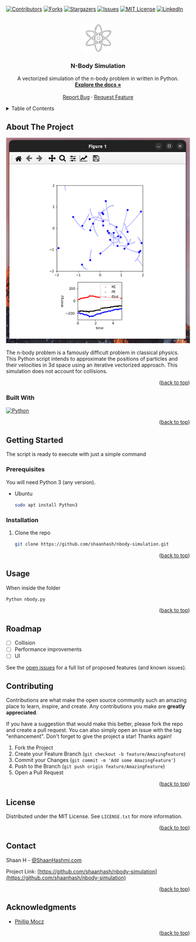 <!-- Improved compatibility of back to top link: See: https://github.com/othneildrew/Best-README-Template/pull/73 -->
<a name="readme-top"></a>
<!--
*** Thanks for checking out the Best-README-Template. If you have a suggestion
*** that would make this better, please fork the repo and create a pull request
*** or simply open an issue with the tag "enhancement".
*** Don't forget to give the project a star!
*** Thanks again! Now go create something AMAZING! :D
-->



<!-- PROJECT SHIELDS -->
<!--
*** I'm using markdown "reference style" links for readability.
*** Reference links are enclosed in brackets [ ] instead of parentheses ( ).
*** See the bottom of this document for the declaration of the reference variables
*** for contributors-url, forks-url, etc. This is an optional, concise syntax you may use.
*** https://www.markdownguide.org/basic-syntax/#reference-style-links
-->
[![Contributors][contributors-shield]][contributors-url]
[![Forks][forks-shield]][forks-url]
[![Stargazers][stars-shield]][stars-url]
[![Issues][issues-shield]][issues-url]
[![MIT License][license-shield]][license-url]
[![LinkedIn][linkedin-shield]][linkedin-url]



<!-- PROJECT LOGO -->
<br />
<div align="center">
  <a href="https://github.com/shaanhash/nbody-simulation">
    <img src="logo.png" alt="Logo" width="80" height="80">
  </a>

<h3 align="center">N-Body Simulation</h3>

  <p align="center">
    A vectorized simulation of the n-body problem in written in Python.
    <br />
    <a href="https://github.com/shaanhash/nbody-simulation"><strong>Explore the docs »</strong></a>
    <br />
    <br />
    <a href="https://github.com/shaanhash/nbody-simulation/issues">Report Bug</a>
    ·
    <a href="https://github.com/shaanhash/nbody-simulation/issues">Request Feature</a>
  </p>
</div>



<!-- TABLE OF CONTENTS -->
<details>
  <summary>Table of Contents</summary>
  <ol>
    <li>
      <a href="#about-the-project">About The Project</a>
      <ul>
        <li><a href="#built-with">Built With</a></li>
      </ul>
    </li>
    <li>
      <a href="#getting-started">Getting Started</a>
      <ul>
        <li><a href="#prerequisites">Prerequisites</a></li>
        <li><a href="#installation">Installation</a></li>
      </ul>
    </li>
    <li><a href="#usage">Usage</a></li>
    <li><a href="#roadmap">Roadmap</a></li>
    <li><a href="#contributing">Contributing</a></li>
    <li><a href="#license">License</a></li>
    <li><a href="#contact">Contact</a></li>
    <li><a href="#acknowledgments">Acknowledgments</a></li>
  </ol>
</details>



<!-- ABOUT THE PROJECT -->
## About The Project

[![Product Name Screen Shot][product-screenshot]](screenshot.png)

The n-body problem is a famously difficult problem in classical physics. This Python script intends to approximate the positions of particles and their velocities in 3d space using an iterative vectorized approach. This simulation does not account for collisions.

<p align="right">(<a href="#readme-top">back to top</a>)</p>



### Built With

[![Python][Python]][Python-url]

<p align="right">(<a href="#readme-top">back to top</a>)</p>



<!-- GETTING STARTED -->
## Getting Started

The script is ready to execute with just a simple command

### Prerequisites

You will need Python 3 (any version).

* Ubuntu
  ```sh
  sudo apt install Python3
  ```

### Installation

1. Clone the repo
   ```sh
   git clone https://github.com/shaanhash/nbody-simulation.git
   ```


<p align="right">(<a href="#readme-top">back to top</a>)</p>



<!-- USAGE EXAMPLES -->
## Usage

When inside the folder
```sh
Python nbody.py
```

<p align="right">(<a href="#readme-top">back to top</a>)</p>

<!-- ROADMAP -->
## Roadmap

- [ ] Collision
- [ ] Performance improvements
- [ ] UI

See the [open issues](https://github.com/shaanhash/nbody-simulation/issues) for a full list of proposed features (and known issues).

<!-- CONTRIBUTING -->
## Contributing

Contributions are what make the open source community such an amazing place to learn, inspire, and create. Any contributions you make are **greatly appreciated**.

If you have a suggestion that would make this better, please fork the repo and create a pull request. You can also simply open an issue with the tag "enhancement".
Don't forget to give the project a star! Thanks again!

1. Fork the Project
2. Create your Feature Branch (`git checkout -b feature/AmazingFeature`)
3. Commit your Changes (`git commit -m 'Add some AmazingFeature'`)
4. Push to the Branch (`git push origin feature/AmazingFeature`)
5. Open a Pull Request

<p align="right">(<a href="#readme-top">back to top</a>)</p>



<!-- LICENSE -->
## License

Distributed under the MIT License. See `LICENSE.txt` for more information.

<p align="right">(<a href="#readme-top">back to top</a>)</p>



<!-- CONTACT -->
## Contact

Shaan H - [@ShaanHashmi.com](https://shaanhashmi.com)

Project Link: [https://github.com/shaanhash/nbody-simulation](https://github.com/shaanhash/nbody-simulation)

<p align="right">(<a href="#readme-top">back to top</a>)</p>



<!-- ACKNOWLEDGMENTS -->
## Acknowledgments

* [Phillip Mocz](https://medium.com/swlh/create-your-own-n-body-simulation-with-python-f417234885e9)

<p align="right">(<a href="#readme-top">back to top</a>)</p>



<!-- MARKDOWN LINKS & IMAGES -->
<!-- https://www.markdownguide.org/basic-syntax/#reference-style-links -->
[contributors-shield]: https://img.shields.io/github/contributors/shaanhash/nbody-simulation.svg?style=for-the-badge
[contributors-url]: https://github.com/shaanhash/nbody-simulation/graphs/contributors
[forks-shield]: https://img.shields.io/github/forks/shaanhash/nbody-simulation.svg?style=for-the-badge
[forks-url]: https://github.com/shaanhash/nbody-simulation/network/members
[stars-shield]: https://img.shields.io/github/stars/shaanhash/nbody-simulation.svg?style=for-the-badge
[stars-url]: https://github.com/shaanhash/nbody-simulation/stargazers
[issues-shield]: https://img.shields.io/github/issues/shaanhash/nbody-simulation.svg?style=for-the-badge
[issues-url]: https://github.com/shaanhash/nbody-simulation/issues
[license-shield]: https://img.shields.io/github/license/shaanhash/nbody-simulation.svg?style=for-the-badge
[license-url]: https://github.com/shaanhash/nbody-simulation/blob/master/LICENSE.txt
[linkedin-shield]: https://img.shields.io/badge/-LinkedIn-black.svg?style=for-the-badge&logo=linkedin&colorB=555
[linkedin-url]: https://linkedin.com/in/shaanhashmi
[product-screenshot]: screenshot.png
[Next.js]: https://img.shields.io/badge/next.js-000000?style=for-the-badge&logo=nextdotjs&logoColor=white
[Next-url]: https://nextjs.org/
[React.js]: https://img.shields.io/badge/React-20232A?style=for-the-badge&logo=react&logoColor=61DAFB
[React-url]: https://reactjs.org/
[Vue.js]: https://img.shields.io/badge/Vue.js-35495E?style=for-the-badge&logo=vuedotjs&logoColor=4FC08D
[Vue-url]: https://vuejs.org/
[Angular.io]: https://img.shields.io/badge/Angular-DD0031?style=for-the-badge&logo=angular&logoColor=white
[Angular-url]: https://angular.io/
[Svelte.dev]: https://img.shields.io/badge/Svelte-4A4A55?style=for-the-badge&logo=svelte&logoColor=FF3E00
[Svelte-url]: https://svelte.dev/
[Laravel.com]: https://img.shields.io/badge/Laravel-FF2D20?style=for-the-badge&logo=laravel&logoColor=white
[Laravel-url]: https://laravel.com
[Bootstrap.com]: https://img.shields.io/badge/Bootstrap-563D7C?style=for-the-badge&logo=bootstrap&logoColor=white
[Bootstrap-url]: https://getbootstrap.com
[JQuery.com]: https://img.shields.io/badge/jQuery-0769AD?style=for-the-badge&logo=jquery&logoColor=white
[JQuery-url]: https://jquery.com 
[Rust]: https://img.shields.io/badge/rust-000000?style=for-the-badge&logo=rust&logoColor=white
[Rust-url]: https://www.rust-lang.org/
[python]: https://img.shields.io/badge/Python-3776ab?style=for-the-badge&logo=python&logoColor=yellow
[python-url]: https://www.rust-lang.org/
